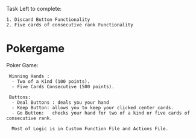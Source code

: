Task Left to complete:

    1. Discard Button Functionality
    2. Five cards of consecutive rank Functionality
# Pokergame

Poker Game:

     Winning Hands :
      - Two of a Kind (100 points).
      - Five Cards Consecutive (500 points).

     Buttons:
      - Deal Buttons : deals you your hand
      - Keep Button: allows you to keep your clicked center cards.
      - Go Button:   checks your hand for two of a kind or five cards of consecutive rank.

      Most of Logic is in Custom Function File and Actions File.


